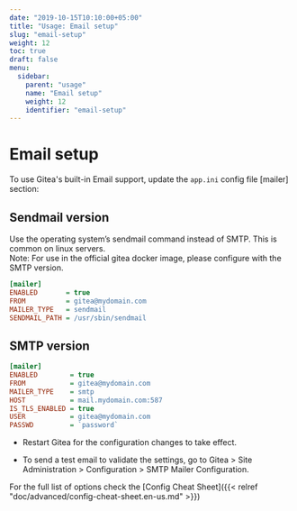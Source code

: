 ```yaml
---
date: "2019-10-15T10:10:00+05:00"
title: "Usage: Email setup"
slug: "email-setup"
weight: 12
toc: true
draft: false
menu:
  sidebar:
    parent: "usage"
    name: "Email setup"
    weight: 12
    identifier: "email-setup"
---
```


# Email setup

To use Gitea's built-in Email support, update the `app.ini` config file [mailer] section:

## Sendmail version 
Use the operating system’s sendmail command instead of SMTP. This is common on linux servers.  
Note: For use in the official gitea docker image, please configure with the SMTP version.
```ini
[mailer]
ENABLED       = true
FROM          = gitea@mydomain.com
MAILER_TYPE   = sendmail
SENDMAIL_PATH = /usr/sbin/sendmail
```

## SMTP version
```ini
[mailer]
ENABLED        = true
FROM           = gitea@mydomain.com
MAILER_TYPE    = smtp
HOST           = mail.mydomain.com:587
IS_TLS_ENABLED = true
USER           = gitea@mydomain.com
PASSWD         = `password`
```

- Restart Gitea for the configuration changes to take effect.

- To send a test email to validate the settings, go to Gitea > Site Administration > Configuration > SMTP Mailer Configuration.

For the full list of options check the [Config Cheat Sheet]({{< relref "doc/advanced/config-cheat-sheet.en-us.md" >}})
